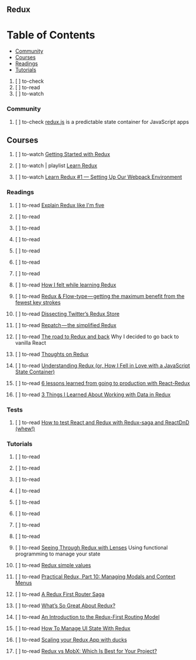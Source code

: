 ## Redux

# Table of Contents
<!-- MarkdownTOC depth=4 -->
  - [Community](#community)
  - [Courses](#courses)
  - [Readings](#readings)
  - [Tutorials](#tutorials)
<!-- /MarkdownTOC -->

  1. [ ] to-check []()
  1. [ ] to-read []()
  1. [ ] to-watch []()

### Community

  1. [ ] to-check [redux.js](http://redux.js.org/) is a predictable state container for JavaScript apps

## Courses

  1. [ ] to-watch [Getting Started with Redux](https://egghead.io/courses/getting-started-with-redux)

  1. [ ] to-watch | playlist [Learn Redux](https://www.youtube.com/playlist?list=PLu8EoSxDXHP5uyzEWxdlr9WQTJJIzr6jy)
  1. [ ] to-watch [Learn Redux #1 — Setting Up Our Webpack Environment](https://www.youtube.com/watch?v=hmwBow1PUuo&list=PLu8EoSxDXHP5uyzEWxdlr9WQTJJIzr6jy&index=1)

### Readings

  1. [ ] to-read [Explain Redux like I'm five](https://dev.to/hemanth/explain-redux-like-im-five)
  1. [ ] to-read []()
  1. [ ] to-read []()
  1. [ ] to-read []()
  1. [ ] to-read []()
  1. [ ] to-read []()
  1. [ ] to-read []()
  1. [ ] to-read [How I felt while learning Redux](https://hackernoon.com/how-i-felt-while-learning-redux-de16fb2f5ad2)
  1. [ ] to-read [Redux & Flow-type — getting the maximum benefit from the fewest key strokes](https://hackernoon.com/redux-flow-type-getting-the-maximum-benefit-from-the-fewest-key-strokes-5c006c54ec87)
  1. [ ] to-read [Dissecting Twitter’s Redux Store](https://medium.com/statuscode/dissecting-twitters-redux-store-d7280b62c6b1)

  1. [ ] to-read [Repatch — the simplified Redux](https://hackernoon.com/repatch-the-simplified-redux-2c4aa5c25fa9)
  1. [ ] to-read [The road to Redux and back](https://medium.freecodecamp.org/the-road-to-redux-and-back-d9987c7bb894) Why I decided to go back to vanilla React

  1. [ ] to-read [Thoughts on Redux](https://medium.com/@pietroghezzi/thoughts-on-redux-394814e9d125)
  1. [ ] to-read [Understanding Redux (or, How I Fell in Love with a JavaScript State Container)](http://www.youhavetolearncomputers.com/blog/2015/9/15/a-conceptual-overview-of-redux-or-how-i-fell-in-love-with-a-javascript-state-container)
  1. [ ] to-read [6 lessons learned from going to production with React-Redux](https://medium.com/@royisch/6-lessons-learned-from-going-to-production-with-react-redux-19257f6724f6)
  1. [ ] to-read [3 Things I Learned About Working with Data in Redux](https://dev.bleacherreport.com/3-things-i-learned-about-working-with-data-in-redux-5fa0d5f89c8b)

### Tests

  1. [ ] to-read [How to test React and Redux with Redux-saga and ReactDnD (whew!)](https://medium.freecodecamp.org/testing-react-and-redux-with-redux-saga-and-reactdnd-whew-dedebcbd78dd)

### Tutorials

  1. [ ] to-read []()
  1. [ ] to-read []()
  1. [ ] to-read []()
  1. [ ] to-read []()
  1. [ ] to-read []()
  1. [ ] to-read []()
  1. [ ] to-read []()
  1. [ ] to-read []()
  1. [ ] to-read [Seeing Through Redux with Lenses](https://medium.com/@BeardedTim/seeing-through-redux-with-lenses-112ecb250f4) Using functional programming to manage your state
  1. [ ] to-read [Redux simple values](https://codeburst.io/redux-simple-values-7712694f311)
  1. [ ] to-read [Practical Redux, Part 10: Managing Modals and Context Menus](http://blog.isquaredsoftware.com/2017/07/practical-redux-part-10-managing-modals)

  1. [ ] to-read [A Redux First Router Saga](https://medium.com/@bryanfillmer/a-redux-first-router-saga-67c2cda9252e)

  1. [ ] to-read [What’s So Great About Redux?](https://medium.freecodecamp.org/whats-so-great-about-redux-ac16f1cc0f8b)

  1. [ ] to-read [An Introduction to the Redux-First Routing Model](https://medium.freecodecamp.org/an-introduction-to-the-redux-first-routing-model-98926ebf53cb)
  1. [ ] to-read [How To Manage UI State With Redux](https://codeburst.io/how-to-manage-ui-state-with-redux-24deb6cf0d57)
  1. [ ] to-read [Scaling your Redux App with ducks](https://medium.freecodecamp.org/scaling-your-redux-app-with-ducks-6115955638be)

  1. [ ] to-read [Redux vs MobX: Which Is Best for Your Project?](https://www.sitepoint.com/redux-vs-mobx-which-is-best/)